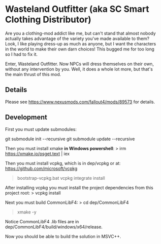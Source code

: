 # Wasteland Outfitter (aka SC Smart Clothing Distributor)

Are you a clothing-mod addict like me, but can't stand that almost nobody actually takes advantage of the variety you've made available to them? Look, I like playing dress-up as much as anyone, but I want the characters in the world to make their own darn choices! This bugged me for too long so I had to fix it.

Enter, Wasteland Outfitter. Now NPCs will dress themselves on their own, without any intervention by you. Well, it does a whole lot more, but that's the main thrust of this mod.


## Details

Please see https://www.nexusmods.com/fallout4/mods/89573 for details.


## Development

First you must update submodules:

  git submodule init --recursive
  git submodule update --recursive

Then you must install xmake **in Windows powershell**:
    > irm https://xmake.io/psget.text | iex

Then you must install vcpkg, which is in dep/vcpkg or at: https://github.com/microsoft/vcpkg
  > bootstrap-vcpkg.bat
  > vcpkg integrate install

After installing vcpkg you must install the project dependencies from this project root:
    > vcpkg install

Next you must build CommonLibF4:
    > cd dep/CommonLibF4
  > xmake -y

Notice CommonLibF4 .lib files are in dep/CommonLibF4/build/windows/x64/release.

Now you should be able to build the solution in MSVC++.
